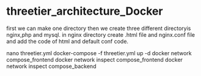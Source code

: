 # threetier_architecture_Docker
first we can make one directory then we create three different directoryis nginx,php and mysql.
in nginx directory create .html file and nginx.conf file and add the code of html and default conf code.




nano threetier.yml
docker-compose -f threetier.yml up -d
docker network compose_frontend
docker network inspect compose_frontend
docker network inspect compose_backend

